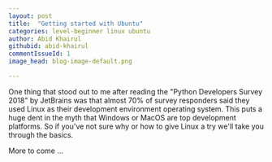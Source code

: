 ```yaml
---
layout: post
title:  "Getting started with Ubuntu"
categories: level-beginner linux ubuntu
author: Abid Khairul
githubid: abid-khairul
commentIssueId: 1
image_head: blog-image-default.png

---
```


One thing that stood out to me after reading the "Python Developers Survey 2018" by JetBrains was that almost 70% of survey responders said they used Linux as their development environment operating system. This puts a huge dent in the myth that Windows or MacOS are top development platforms. So if you've not sure why or how to give Linux a try we'll take you through the basics.

More to come ...
